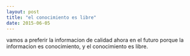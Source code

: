 ```yaml
---
layout: post
title: "el conocimiento es libre"
date: 2015-06-05
---
```

vamos a preferir la informacion de calidad
ahora en el futuro
porque la informacion
es conocimiento,
y el conocimiento es libre.
